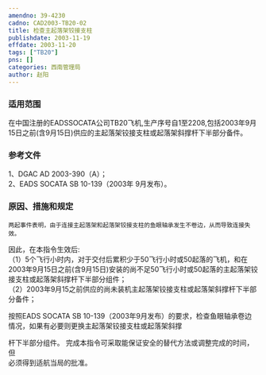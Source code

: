 ```yaml
---
amendno: 39-4230  
cadno: CAD2003-TB20-02  
title: 检查主起落架铰接支柱  
publishdate: 2003-11-19  
effdate: 2003-11-20  
tags: ["TB20"]  
pns: []  
categories: 西南管理局  
author: 赵阳  
---
```

  
### 适用范围  
在中国注册的EADSSOCATA公司TB20飞机,生产序号自1至2208,包括2003年9月15日之前(含9月15日)供应的主起落架铰接支柱或起落架斜撑杆下半部分备件。  
  
<!--more-->  
### 参考文件  
1、DGAC AD 2003-390（A）；  
2、EADS SOCATA SB 10-139（2003年 9月发布）。  
  
### 原因、措施和规定  
    两起事件表明，由于连接主起落架和起落架铰接支柱的鱼眼轴承发生不卷边，从而导致连接失效。  
因此，在本指令生效后:  
   （1）5个飞行小时内，对于交付后累积少于50飞行小时或50起落的飞机，和在2003年9月15日之前(含9月15日)安装的尚不足50飞行小时或50起落的主起落架铰接支柱或起落架斜撑杆下半部分组件；  
   （2）2003年9月15之前供应的尚未装机主起落架铰接支柱或起落架斜撑杆下半部分备件；  
  
按照EADS SOCATA SB 10-139（2003年9月发布）的要求，检查鱼眼轴承卷边情况，如果有必要则更换主起落架铰接支柱或起落架斜撑  
  
杆下半部分组件。 完成本指令可采取能保证安全的替代方法或调整完成的时间，但  
必须得到适航当局的批准。  
